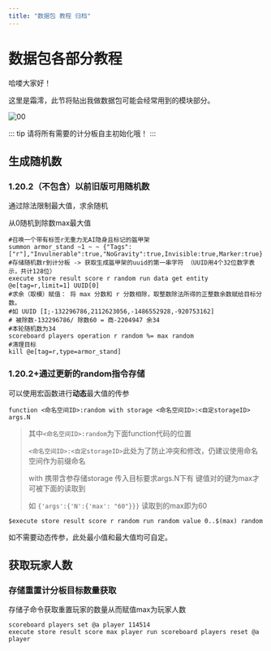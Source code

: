 ```yaml
---
title: "数据包 教程 归档"
---
```

# 数据包各部分教程

哈喽大家好！

这里是霜澪，此节将贴出我做数据包可能会经常用到的模块部分。

![00](/img/02.gif)

::: tip
请将所有需要的计分板自主初始化哦！
:::

## 生成随机数

### 1.20.2（不包含）以前旧版可用随机数

通过除法限制最大值，求余随机

从0随机到除数max最大值

```mcfunction
#召唤一个带有标签r无重力无AI隐身且标记的盔甲架
summon armor_stand ~1 ~ ~ {"Tags":["r"],"Invulnerable":true,"NoGravity":true,Invisible:true,Marker:true}
#存储随机数r到计分板 -> 获取生成盔甲架的uuid的第一串字符 （UUID用4个32位数字表示，共计128位）
execute store result score r random run data get entity @e[tag=r,limit=1] UUID[0]
#求余（取模）赋值： 将 max 分数和 r 分数相除，取整数除法所得的正整数余数赋给目标分数。
#如 UUID [I;-132296786,2112623056,-1486552928,-920753162] 
# 被除数-132296786/ 除数60 = 商-2204947 余34
#本轮随机数为34
scoreboard players operation r random %= max random
#清理目标
kill @e[tag=r,type=armor_stand]

```

### 1.20.2+通过更新的random指令存储

可以使用宏函数进行**动态**最大值的传参

`function <命名空间ID>:random with storage <命名空间ID>:<自定storageID> args.N`

> 其中`<命名空间ID>:random`为下面function代码的位置
>
> `<命名空间ID>:<自定storageID>`此处为了防止冲突和修改，仍建议使用命名空间作为前缀命名
>
> with 携带含参存储storage 传入目标要求args.N下有 键值对的键为max才可被下面的读取到
>
> 如 `{'args':{'N':{'max': "60"}}}` 读取到的max即为60

```mcfunction
$execute store result score r random run random value 0..$(max) random
```

如不需要动态传参，此处最小值和最大值均可自定。

## 获取玩家人数

### 存储重置计分板目标数量获取

存储子命令获取重置玩家的数量从而赋值max为玩家人数

```mcfunction
scoreboard players set @a player 114514
execute store result score max player run scoreboard players reset @a player
```
